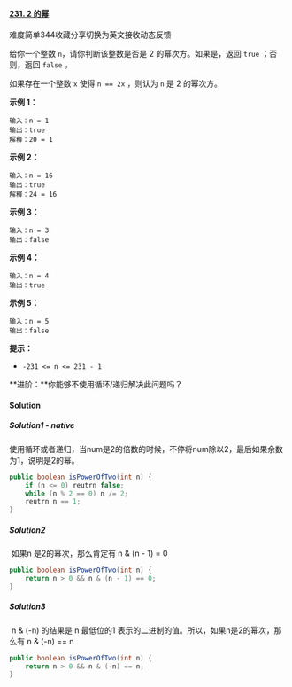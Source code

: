 #### [231. 2 的幂](https://leetcode-cn.com/problems/power-of-two/)

难度简单344收藏分享切换为英文接收动态反馈

给你一个整数 `n`，请你判断该整数是否是 2 的幂次方。如果是，返回 `true` ；否则，返回 `false` 。

如果存在一个整数 `x` 使得 `n == 2x` ，则认为 `n` 是 2 的幂次方。

 

**示例 1：**

```
输入：n = 1
输出：true
解释：20 = 1
```

**示例 2：**

```
输入：n = 16
输出：true
解释：24 = 16
```

**示例 3：**

```
输入：n = 3
输出：false
```

**示例 4：**

```
输入：n = 4
输出：true
```

**示例 5：**

```
输入：n = 5
输出：false
```

 

**提示：**

- `-231 <= n <= 231 - 1`

 

**进阶：**你能够不使用循环/递归解决此问题吗？



#### Solution

##### Solution1 - native

​	使用循环或者递归，当num是2的倍数的时候，不停将num除以2，最后如果余数为1，说明是2的幂。

```java
public boolean isPowerOfTwo(int n) {
    if (n <= 0) reutrn false;
    while (n % 2 == 0) n /= 2;
    reutrn n == 1;
}
```

##### Solution2

​	如果n 是2的幂次，那么肯定有 n & (n - 1) = 0

```java
public boolean isPowerOfTwo(int n) {
    return n > 0 && n & (n - 1) == 0;
}
```

##### Solution3

​	n & (-n) 的结果是 n 最低位的1 表示的二进制的值。所以，如果n是2的幂次，那么有 n & (-n) == n

```java
public boolean isPowerOfTwo(int n) {
    return n > 0 && n & (-n) == n;
}
```

